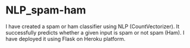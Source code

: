 # NLP_spam-ham
I have created a spam or ham classifier using NLP (CountVectorizer). It successfully predicts whether a given input is spam or not spam (Ham). I have deployed it using Flask on Heroku platform. 
